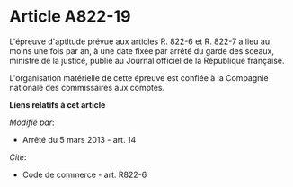 # Article A822-19

L'épreuve d'aptitude prévue aux articles R. 822-6 et R. 822-7 a lieu au moins une fois par an, à une date fixée par arrêté du
garde des sceaux, ministre de la justice, publié au Journal officiel de la République française. 

L'organisation matérielle de cette épreuve est confiée à la Compagnie nationale des commissaires aux comptes.

**Liens relatifs à cet article**

_Modifié par_:

  - Arrêté du 5 mars 2013 - art. 14

_Cite_:

  - Code de commerce - art. R822-6
